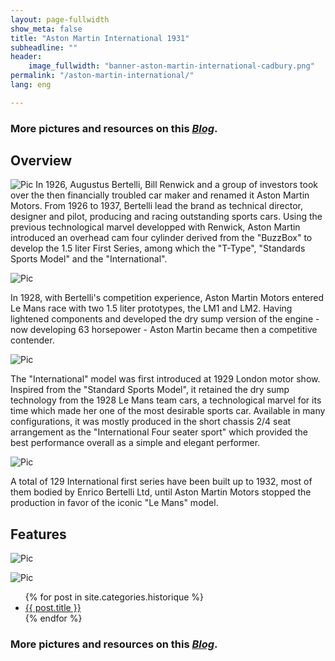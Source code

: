 ```yaml
---
layout: page-fullwidth
show_meta: false
title: "Aston Martin International 1931"
subheadline: ""
header:
    image_fullwidth: "banner-aston-martin-international-cadbury.png"
permalink: "/aston-martin-international/"
lang: eng

---
```


### More pictures and resources on this [*Blog*](https://astonmartink084.blogspot.com/).

## Overview
![Pic](/images/page_aston/aston-martin-international-cadbury-1.jpg)
In 1926, Augustus Bertelli, Bill Renwick and a group of investors took over the then financially troubled car maker and renamed it Aston Martin Motors. From 1926 to 1937, Bertelli lead the brand as technical director, designer and pilot, producing and racing outstanding sports cars. Using the previous technological marvel developped with Renwick, Aston Martin introduced an overhead cam four cylinder derived from the "BuzzBox" to develop the 1.5 liter First Series, among which the "T-Type", "Standards Sports Model" and the "International".

![Pic](/images/page_aston/aston-martin-international-cadbury-2.jpg)

In 1928, with Bertelli's competition experience, Aston Martin Motors entered Le Mans race with two 1.5 liter prototypes, the LM1 and LM2. Having lightened components and developed the dry sump version of the engine - now developing 63 horsepower - Aston Martin became then a competitive contender.

![Pic](/images/page_aston/aston-martin-international-cadbury-3.jpg)

The "International" model was first introduced at 1929 London motor show. Inspired from the "Standard Sports Model", it retained the dry sump technology from the 1928 Le Mans team cars, a technological marvel for its time which made her one of the most desirable sports car. Available in many configurations, it was mostly produced in the short chassis 2/4 seat arrangement as the "International Four seater sport" which provided the best performance overall as a simple and elegant performer.

![Pic](/images/page_aston/aston-martin-international-cadbury-4.jpg)

A total of 129 International first series have been built up to 1932, most of them bodied by Enrico Bertelli Ltd, until Aston Martin Motors stopped the production in favor of the iconic "Le Mans" model.

## Features
![Pic](/images/page_aston/aston-martin-international-cadbury-5.jpg)

![Pic](/images/page_aston/aston-martin-international-cadbury-6.jpg)

<ul>
    {% for post in site.categories.historique %}
    <li><a href="{{ site.url }}{{ site.baseurl }}{{ post.url }}">{{ post.title }}</a></li>
    {% endfor %}
</ul>

### More pictures and resources on this [*Blog*](https://astonmartink084.blogspot.com/).
